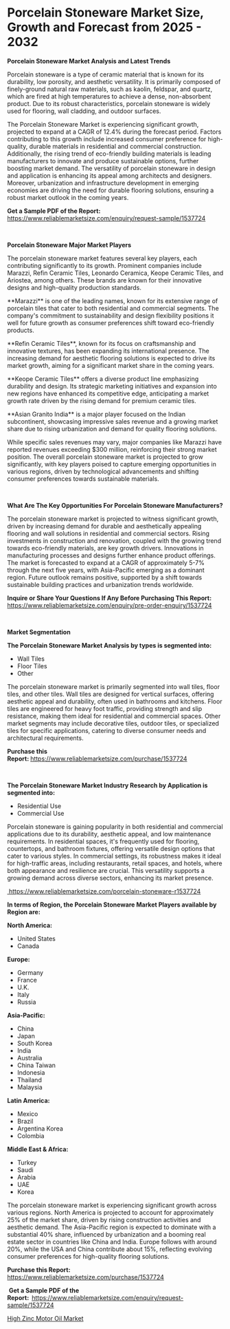 <p><h1>Porcelain Stoneware Market Size, Growth and Forecast from 2025 - 2032</h1></p><p><strong>Porcelain Stoneware Market Analysis and Latest Trends</strong></p>
<p><p>Porcelain stoneware is a type of ceramic material that is known for its durability, low porosity, and aesthetic versatility. It is primarily composed of finely-ground natural raw materials, such as kaolin, feldspar, and quartz, which are fired at high temperatures to achieve a dense, non-absorbent product. Due to its robust characteristics, porcelain stoneware is widely used for flooring, wall cladding, and outdoor surfaces.</p><p>The Porcelain Stoneware Market is experiencing significant growth, projected to expand at a CAGR of 12.4% during the forecast period. Factors contributing to this growth include increased consumer preference for high-quality, durable materials in residential and commercial construction. Additionally, the rising trend of eco-friendly building materials is leading manufacturers to innovate and produce sustainable options, further boosting market demand. The versatility of porcelain stoneware in design and application is enhancing its appeal among architects and designers. Moreover, urbanization and infrastructure development in emerging economies are driving the need for durable flooring solutions, ensuring a robust market outlook in the coming years. </p></p>
<p><strong>Get a Sample PDF of the Report:&nbsp;</strong> <a href="https://www.reliablemarketsize.com/enquiry/request-sample/1537724?utm_campaign=2759&utm_medium=2&utm_source=Github&utm_content=ia&utm_term=01042025&utm_id=porcelain-stoneware">https://www.reliablemarketsize.com/enquiry/request-sample/1537724</a></p>
<p>&nbsp;</p>
<p><strong>Porcelain Stoneware Major Market Players</strong></p>
<p><p>The porcelain stoneware market features several key players, each contributing significantly to its growth. Prominent companies include Marazzi, Refin Ceramic Tiles, Leonardo Ceramica, Keope Ceramic Tiles, and Ariostea, among others. These brands are known for their innovative designs and high-quality production standards.</p><p>**Marazzi** is one of the leading names, known for its extensive range of porcelain tiles that cater to both residential and commercial segments. The company's commitment to sustainability and design flexibility positions it well for future growth as consumer preferences shift toward eco-friendly products.</p><p>**Refin Ceramic Tiles**, known for its focus on craftsmanship and innovative textures, has been expanding its international presence. The increasing demand for aesthetic flooring solutions is expected to drive its market growth, aiming for a significant market share in the coming years.</p><p>**Keope Ceramic Tiles** offers a diverse product line emphasizing durability and design. Its strategic marketing initiatives and expansion into new regions have enhanced its competitive edge, anticipating a market growth rate driven by the rising demand for premium ceramic tiles.</p><p>**Asian Granito India** is a major player focused on the Indian subcontinent, showcasing impressive sales revenue and a growing market share due to rising urbanization and demand for quality flooring solutions. </p><p>While specific sales revenues may vary, major companies like Marazzi have reported revenues exceeding $300 million, reinforcing their strong market position. The overall porcelain stoneware market is projected to grow significantly, with key players poised to capture emerging opportunities in various regions, driven by technological advancements and shifting consumer preferences towards sustainable materials.</p></p>
<p>&nbsp;</p>
<p><strong>What Are The Key Opportunities For Porcelain Stoneware Manufacturers?</strong></p>
<p><p>The porcelain stoneware market is projected to witness significant growth, driven by increasing demand for durable and aesthetically appealing flooring and wall solutions in residential and commercial sectors. Rising investments in construction and renovation, coupled with the growing trend towards eco-friendly materials, are key growth drivers. Innovations in manufacturing processes and designs further enhance product offerings. The market is forecasted to expand at a CAGR of approximately 5-7% through the next five years, with Asia-Pacific emerging as a dominant region. Future outlook remains positive, supported by a shift towards sustainable building practices and urbanization trends worldwide.</p></p>
<p><strong>Inquire or Share Your Questions If Any Before Purchasing This Report:</strong> <a href="https://www.reliablemarketsize.com/enquiry/pre-order-enquiry/1537724?utm_campaign=2759&utm_medium=2&utm_source=Github&utm_content=ia&utm_term=01042025&utm_id=porcelain-stoneware">https://www.reliablemarketsize.com/enquiry/pre-order-enquiry/1537724</a></p>
<p>&nbsp;</p>
<p><strong>Market Segmentation</strong></p>
<p><strong>The Porcelain Stoneware Market Analysis by types is segmented into:</strong></p>
<p><ul><li>Wall Tiles</li><li>Floor Tiles</li><li>Other</li></ul></p>
<p><p>The porcelain stoneware market is primarily segmented into wall tiles, floor tiles, and other tiles. Wall tiles are designed for vertical surfaces, offering aesthetic appeal and durability, often used in bathrooms and kitchens. Floor tiles are engineered for heavy foot traffic, providing strength and slip resistance, making them ideal for residential and commercial spaces. Other market segments may include decorative tiles, outdoor tiles, or specialized tiles for specific applications, catering to diverse consumer needs and architectural requirements.</p></p>
<p><strong>Purchase this Report:&nbsp;</strong><a href="https://www.reliablemarketsize.com/purchase/1537724?utm_campaign=2759&utm_medium=2&utm_source=Github&utm_content=ia&utm_term=01042025&utm_id=porcelain-stoneware">https://www.reliablemarketsize.com/purchase/1537724</a></p>
<p>&nbsp;</p>
<p><strong>The Porcelain Stoneware Market Industry Research by Application is segmented into:</strong></p>
<p><ul><li>Residential Use</li><li>Commercial Use</li></ul></p>
<p><p>Porcelain stoneware is gaining popularity in both residential and commercial applications due to its durability, aesthetic appeal, and low maintenance requirements. In residential spaces, it's frequently used for flooring, countertops, and bathroom fixtures, offering versatile design options that cater to various styles. In commercial settings, its robustness makes it ideal for high-traffic areas, including restaurants, retail spaces, and hotels, where both appearance and resilience are crucial. This versatility supports a growing demand across diverse sectors, enhancing its market presence.</p></p>
<p><a href="https://www.reliablemarketsize.com/porcelain-stoneware-r1537724?utm_campaign=2759&utm_medium=2&utm_source=Github&utm_content=ia&utm_term=01042025&utm_id=porcelain-stoneware">&nbsp;https://www.reliablemarketsize.com/porcelain-stoneware-r1537724</a></p>
<p><strong>In terms of Region, the Porcelain Stoneware Market Players available by Region are:</strong></p>
<p>
    <p> <strong> North America: </strong>
        <ul>
            <li>United States</li>
            <li>Canada</li>
        </ul>
        </p> 
    <p> <strong> Europe: </strong>
        <ul>
            <li>Germany</li>
            <li>France</li>
            <li>U.K.</li>
            <li>Italy</li>
            <li>Russia</li>
        </ul>
        </p> 
    <p> <strong> Asia-Pacific: </strong>
        <ul>
            <li>China</li>
            <li>Japan</li>
            <li>South Korea</li>
            <li>India</li>
            <li>Australia</li>
            <li>China Taiwan</li>
            <li>Indonesia</li>
            <li>Thailand</li>
            <li>Malaysia</li>
        </ul>
        </p> 
    <p> <strong> Latin America: </strong>
        <ul>
            <li>Mexico</li>
            <li>Brazil</li>
            <li>Argentina Korea</li>
            <li>Colombia</li>
        </ul>
        </p> 
    <p> <strong> Middle East & Africa: </strong>
        <ul>
            <li>Turkey</li>
            <li>Saudi</li>
            <li>Arabia</li>
            <li>UAE</li>
            <li>Korea</li>
        </ul>
    </p>
    </p>
<p><p>The porcelain stoneware market is experiencing significant growth across various regions. North America is projected to account for approximately 25% of the market share, driven by rising construction activities and aesthetic demand. The Asia-Pacific region is expected to dominate with a substantial 40% share, influenced by urbanization and a booming real estate sector in countries like China and India. Europe follows with around 20%, while the USA and China contribute about 15%, reflecting evolving consumer preferences for high-quality flooring solutions.</p></p>
<p><strong>Purchase this Report: </strong><a href="https://www.reliablemarketsize.com/purchase/1537724?utm_campaign=2759&utm_medium=2&utm_source=Github&utm_content=ia&utm_term=01042025&utm_id=porcelain-stoneware">https://www.reliablemarketsize.com/purchase/1537724</a></p>
<p>&nbsp;<strong>Get a Sample PDF of the Report:&nbsp;&nbsp;</strong><a href="https://www.reliablemarketsize.com/enquiry/request-sample/1537724?utm_campaign=2759&utm_medium=2&utm_source=Github&utm_content=ia&utm_term=01042025&utm_id=porcelain-stoneware">https://www.reliablemarketsize.com/enquiry/request-sample/1537724</a></p>
<p><strong></strong></p>
<p><p><a href="https://github.com/meuskocov/Market-Research-Report-List-1/blob/main/high-zinc-motor-oil-market.md?utm_campaign=2759&utm_medium=2&utm_source=Github&utm_content=ia&utm_term=01042025&utm_id=porcelain-stoneware">High Zinc Motor Oil Market</a></p></p>